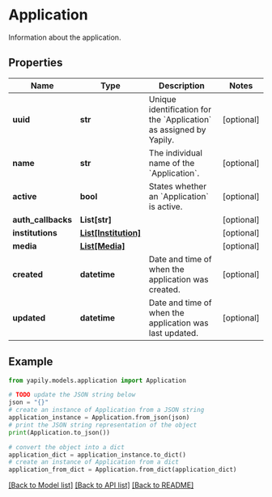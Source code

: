 # Application

Information about the application.

## Properties

Name | Type | Description | Notes
------------ | ------------- | ------------- | -------------
**uuid** | **str** | Unique identification for the &#x60;Application&#x60; as assigned by Yapily. | [optional] 
**name** | **str** | The individual name of the &#x60;Application&#x60;. | [optional] 
**active** | **bool** | States whether an &#x60;Application&#x60; is active. | [optional] 
**auth_callbacks** | **List[str]** |  | [optional] 
**institutions** | [**List[Institution]**](Institution.md) |  | [optional] 
**media** | [**List[Media]**](Media.md) |  | [optional] 
**created** | **datetime** | Date and time of when the application was created. | [optional] 
**updated** | **datetime** | Date and time of when the application was last updated. | [optional] 

## Example

```python
from yapily.models.application import Application

# TODO update the JSON string below
json = "{}"
# create an instance of Application from a JSON string
application_instance = Application.from_json(json)
# print the JSON string representation of the object
print(Application.to_json())

# convert the object into a dict
application_dict = application_instance.to_dict()
# create an instance of Application from a dict
application_from_dict = Application.from_dict(application_dict)
```
[[Back to Model list]](../README.md#documentation-for-models) [[Back to API list]](../README.md#documentation-for-api-endpoints) [[Back to README]](../README.md)


